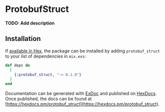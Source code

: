 # ProtobufStruct

**TODO: Add description**

## Installation

If [available in Hex](https://hex.pm/docs/publish), the package can be installed
by adding `protobuf_struct` to your list of dependencies in `mix.exs`:

```elixir
def deps do
  [
    {:protobuf_struct, "~> 0.1.0"}
  ]
end
```

Documentation can be generated with [ExDoc](https://github.com/elixir-lang/ex_doc)
and published on [HexDocs](https://hexdocs.pm). Once published, the docs can
be found at [https://hexdocs.pm/protobuf_struct](https://hexdocs.pm/protobuf_struct).

